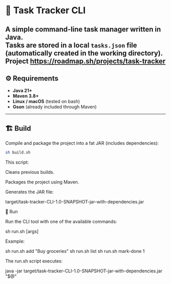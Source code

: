 # 🧩 Task Tracker CLI

A simple command-line task manager written in Java.  
Tasks are stored in a local `tasks.json` file (automatically created in the working directory).
<br>Project https://roadmap.sh/projects/task-tracker
---

## ⚙️ Requirements

- **Java 21+**
- **Maven 3.8+**
- **Linux / macOS** (tested on bash)
- **Gson** (already included through Maven)

---

## 🏗️ Build

Compile and package the project into a fat JAR (includes dependencies):

```bash
sh build.sh
```
This script:

Cleans previous builds.

Packages the project using Maven.

Generates the JAR file:

target/task-tracker-CLI-1.0-SNAPSHOT-jar-with-dependencies.jar

🚀 Run

Run the CLI tool with one of the available commands:

sh run.sh <command> [args]


Example:

sh run.sh add "Buy groceries"
sh run.sh list
sh run.sh mark-done 1


The run.sh script executes:

java -jar target/task-tracker-CLI-1.0-SNAPSHOT-jar-with-dependencies.jar "$@"
